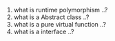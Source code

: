 1) what is runtime polymorphism ..?
2) what is a Abstract class ..?
3) what is a pure virtual function ..?
4) what is a interface ..?